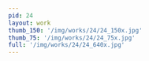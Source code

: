 ```yaml
---
pid: 24
layout: work
thumb_150: '/img/works/24/24_150x.jpg'
thumb_75: '/img/works/24/24_75x.jpg'
full: '/img/works/24/24_640x.jpg'
---
```

